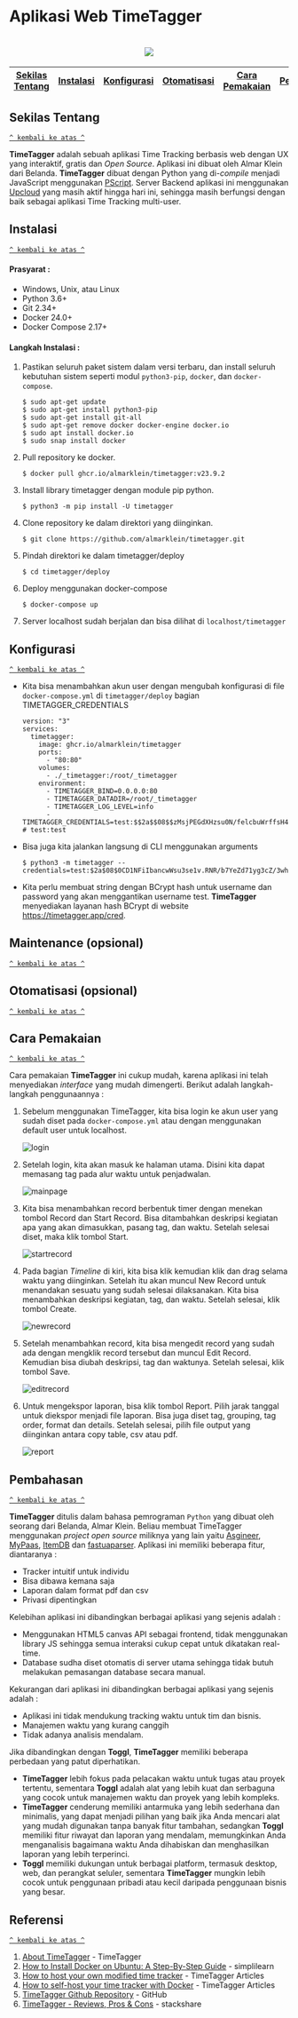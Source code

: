 # Aplikasi Web TimeTagger
<h1 align="center"><img src="https://timetagger.app/timetagger_wl.svg"></h1>

[Sekilas Tentang](#sekilas-tentang) | [Instalasi](#instalasi) | [Konfigurasi](#konfigurasi) | [Otomatisasi](#otomatisasi) | [Cara Pemakaian](#cara-pemakaian) | [Pembahasan](#pembahasan) | [Referensi](#referensi)
:---:|:---:|:---:|:---:|:---:|:---:|:---:
## Sekilas Tentang
[`^ kembali ke atas ^`](#)

**TimeTagger** adalah sebuah aplikasi Time Tracking berbasis web dengan UX yang interaktif, gratis dan *Open Source*. Aplikasi ini dibuat oleh Almar Klein dari Belanda. **TimeTagger** dibuat dengan Python yang di-*compile* menjadi JavaScript menggunakan [PScript](https://github.com/flexxui/pscript). Server Backend aplikasi ini menggunakan [Upcloud](https://upcloud.com/) yang masih aktif hingga hari ini, sehingga masih berfungsi dengan baik sebagai aplikasi Time Tracking multi-user.


## Instalasi
[`^ kembali ke atas ^`](#aplikasi-web-timetagger)

#### Prasyarat :
- Windows, Unix, atau Linux
- Python 3.6+
- Git 2.34+
- Docker 24.0+
- Docker Compose 2.17+

#### Langkah Instalasi :
1. Pastikan seluruh paket sistem dalam versi terbaru, dan install seluruh kebutuhan sistem seperti modul `python3-pip`, `docker`, dan `docker-compose`.
    ```
    $ sudo apt-get update
    $ sudo apt-get install python3-pip
    $ sudo apt-get install git-all
    $ sudo apt-get remove docker docker-engine docker.io
    $ sudo apt install docker.io
    $ sudo snap install docker
    ```

2. Pull repository ke docker.
    ```
    $ docker pull ghcr.io/almarklein/timetagger:v23.9.2
    ```

3. Install library timetagger dengan module pip python.
    ```
    $ python3 -m pip install -U timetagger
    ```

4. Clone repository ke dalam direktori yang diinginkan.
    ```
    $ git clone https://github.com/almarklein/timetagger.git
    ```

5. Pindah direktori ke dalam timetagger/deploy
    ```
    $ cd timetagger/deploy
    ```

6. Deploy menggunakan docker-compose
    ```
    $ docker-compose up
    ```

7. Server localhost sudah berjalan dan bisa dilihat di `localhost/timetagger`

## Konfigurasi
[`^ kembali ke atas ^`](#aplikasi-web-timetagger)

- Kita bisa menambahkan akun user dengan mengubah konfigurasi di file `docker-compose.yml` di `timetagger/deploy` bagian TIMETAGGER_CREDENTIALS
    ```
    version: "3"
    services:
      timetagger:
        image: ghcr.io/almarklein/timetagger
        ports:
          - "80:80"
        volumes:
          - ./_timetagger:/root/_timetagger
        environment:
          - TIMETAGGER_BIND=0.0.0.0:80
          - TIMETAGGER_DATADIR=/root/_timetagger
          - TIMETAGGER_LOG_LEVEL=info
          - TIMETAGGER_CREDENTIALS=test:$$2a$$08$$zMsjPEGdXHzsu0N/felcbuWrffsH4.4ocDWY5oijsZ0cbwSiLNA8.  # test:test
    ```
- Bisa juga kita jalankan langsung di CLI menggunakan arguments
    ```
    $ python3 -m timetagger --credentials=test:$2a$08$0CD1NFiIbancwWsu3se1v.RNR/b7YeZd71yg3cZ/3whGlyU6Iny5i
    ```
- Kita perlu membuat string dengan BCrypt hash untuk username dan password yang akan menggantikan username test. **TimeTagger** menyediakan layanan hash BCrypt di website https://timetagger.app/cred. 

##  Maintenance (opsional)
[`^ kembali ke atas ^`](#aplikasi-web-timetagger)

## Otomatisasi (opsional)
[`^ kembali ke atas ^`](#aplikasi-web-timetagger)

## Cara Pemakaian
[`^ kembali ke atas ^`](#aplikasi-web-timetagger)

Cara pemakaian **TimeTagger** ini cukup mudah, karena aplikasi ini telah menyediakan *interface* yang mudah dimengerti. Berikut adalah langkah-langkah penggunaannya :
1. Sebelum menggunakan TimeTagger, kita bisa login ke akun user yang sudah diset pada `docker-compose.yml` atau dengan menggunakan default user untuk localhost.

    ![login](../main/Screenshots/Login.png)

2. Setelah login, kita akan masuk ke halaman utama. Disini kita dapat memasang tag pada alur waktu untuk penjadwalan.

    ![mainpage](../main/Screenshots/HalamanUtama.png)

3. Kita bisa menambahkan record berbentuk timer dengan menekan tombol Record dan Start Record. Bisa ditambahkan deskripsi kegiatan apa yang akan dimasukkan, pasang tag, dan waktu. Setelah selesai diset, maka klik tombol Start.

    ![startrecord](../main/Screenshots/StartRecord.png)

4. Pada bagian *Timeline* di kiri, kita bisa klik kemudian klik dan drag selama waktu yang diinginkan. Setelah itu akan muncul New Record untuk menandakan sesuatu yang sudah selesai dilaksanakan. Kita bisa menambahkan deskripsi kegiatan, tag, dan waktu. Setelah selesai, klik tombol Create.

    ![newrecord](../main/Screenshots/NewRecord.png)

5. Setelah menambahkan record, kita bisa mengedit record yang sudah ada dengan mengklik record tersebut dan muncul Edit Record. Kemudian bisa diubah deskripsi, tag dan waktunya. Setelah selesai, klik tombol Save.

    ![editrecord](../main/Screenshots/EditRecord.png)

6. Untuk mengekspor laporan, bisa klik tombol Report. Pilih jarak tanggal untuk diekspor menjadi file laporan. Bisa juga diset tag, grouping, tag order, format dan details. Setelah selesai, pilih file output yang diinginkan antara copy table, csv atau pdf.

    ![report](../main/Screenshots/Report.png)

## Pembahasan
[`^ kembali ke atas ^`](#aplikasi-web-timetagger)

**TimeTagger** ditulis dalam bahasa pemrograman `Python` yang dibuat oleh seorang dari Belanda, Almar Klein. Beliau membuat TimeTagger menggunakan *project open source* miliknya yang lain yaitu [Asgineer](https://github.com/almarklein/asgineer), [MyPaas](https://github.com/almarklein/mypaas), [ItemDB](https://github.com/almarklein/itemdb) dan [fastuaparser](https://github.com/almarklein/fastuaparser). Aplikasi ini memiliki beberapa fitur, diantaranya :
- Tracker intuitif untuk individu
- Bisa dibawa kemana saja
- Laporan dalam format pdf dan csv
- Privasi dipentingkan

Kelebihan aplikasi ini dibandingkan berbagai aplikasi yang sejenis adalah :
- Menggunakan HTML5 canvas API sebagai frontend, tidak menggunakan library JS sehingga semua interaksi cukup cepat untuk dikatakan real-time.
- Database sudha diset otomatis di server utama sehingga tidak butuh melakukan pemasangan database secara manual. 

Kekurangan dari aplikasi ini dibandingkan berbagai aplikasi yang sejenis adalah :
- Aplikasi ini tidak mendukung tracking waktu untuk tim dan bisnis.
- Manajemen waktu yang kurang canggih
- Tidak adanya analisis mendalam.

Jika dibandingkan dengan **Toggl**, **TimeTagger** memiliki beberapa perbedaan yang patut diperhatikan. 
- **TimeTagger** lebih fokus pada pelacakan waktu untuk tugas atau proyek tertentu, sementara **Toggl** adalah alat yang lebih kuat dan serbaguna yang cocok untuk manajemen waktu dan proyek yang lebih kompleks. 
- **TimeTagger** cenderung memiliki antarmuka yang lebih sederhana dan minimalis, yang dapat menjadi pilihan yang baik jika Anda mencari alat yang mudah digunakan tanpa banyak fitur tambahan, sedangkan **Toggl** memiliki fitur riwayat dan laporan yang mendalam, memungkinkan Anda menganalisis bagaimana waktu Anda dihabiskan dan menghasilkan laporan yang lebih terperinci.
- **Toggl** memiliki dukungan untuk berbagai platform, termasuk desktop, web, dan perangkat seluler, sementara **TimeTagger** mungkin lebih cocok untuk penggunaan pribadi atau kecil daripada penggunaan bisnis yang besar.

## Referensi
[`^ kembali ke atas ^`](#aplikasi-web-timetagger)

1. [About TimeTagger](https://timetagger.app/) - TimeTagger
2. [How to Install Docker on Ubuntu: A Step-By-Step Guide](https://www.simplilearn.com/tutorials/docker-tutorial/how-to-install-docker-on-ubuntu) - simplilearn
3. [How to host your own modified time tracker](https://timetagger.app/articles/selfhost/) - TimeTagger Articles
4. [How to self-host your time tracker with Docker](https://timetagger.app/articles/selfhost2/) - TimeTagger Articles
5. [TimeTagger Github Repository](https://github.com/almarklein/timetagger) - GitHub
6. [TimeTagger - Reviews, Pros & Cons](https://stackshare.io/timetagger) - stackshare